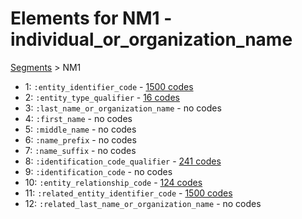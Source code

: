# Elements for NM1 - individual_or_organization_name
[Segments](../segments.md) > NM1
* 1: `:entity_identifier_code` - [1500 codes](../elements/NM1_1.md)
* 2: `:entity_type_qualifier` - [16 codes](../elements/NM1_2.md)
* 3: `:last_name_or_organization_name` - no codes
* 4: `:first_name` - no codes
* 5: `:middle_name` - no codes
* 6: `:name_prefix` - no codes
* 7: `:name_suffix` - no codes
* 8: `:identification_code_qualifier` - [241 codes](../elements/NM1_8.md)
* 9: `:identification_code` - no codes
* 10: `:entity_relationship_code` - [124 codes](../elements/NM1_10.md)
* 11: `:related_entity_identifier_code` - [1500 codes](../elements/NM1_11.md)
* 12: `:related_last_name_or_organization_name` - no codes
